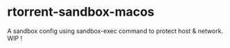 # rtorrent-sandbox-macos
A sandbox config using sandbox-exec command to protect host &amp; network.
WIP !
